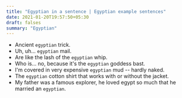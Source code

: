 ```yaml
---
title: "Egyptian in a sentence | Egyptian example sentences"
date: 2021-01-20T19:57:50+05:30
draft: falses
summary: "Egyptian"
---
```

- Ancient `egyptian` trick.
- Uh, uh... `egyptian` mail.
- Are like the lash of the `egyptian` whip.
- Who is... no, because it's the `egyptian` goddess bast.
- I'm covered in very expensive `egyptian` mud -- hardly naked.
- The `egyptian` cotton shirt that works with or without the jacket.
- My father was a famous explorer, he loved egypt so much that he married an `egyptian`.
                 
